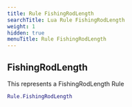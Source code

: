 ```yaml
---
title: Rule FishingRodLength
searchTitle: Lua Rule FishingRodLength
weight: 1
hidden: true
menuTitle: Rule FishingRodLength
---
```

## FishingRodLength

This represents a FishingRodLength Rule
```lua
Rule.FishingRodLength
```